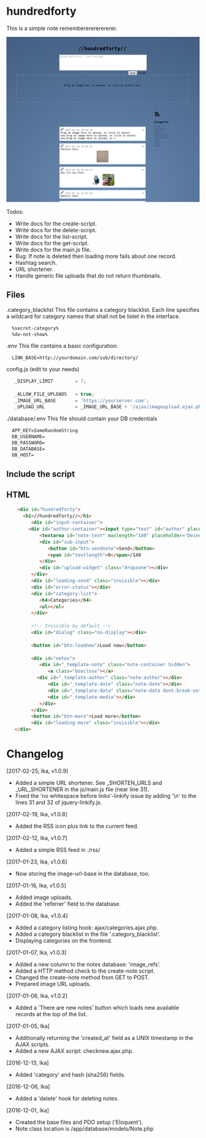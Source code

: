 # hundredforty

This is a simple note remembererererererer.


![Shoutbox Screenshot](Screenshot_2017-02-19_21-13-56.png)


Todos:
 * Write docs for the create-script.
 * Write docs for the delete-script.
 * Write docs for the list-script.
 * Write docs for the get-script.
 * Write docs for the main.js file.
 * Bug: If note is deleted then loading more fails about one record.
 * Hashtag search.
 * URL shortener.
 * Handle generic file uploads that do not return thumbnails.

Files
-----
 .category_blacklist
 This file contains a category blacklist. Each line specifies a
 wildcard for category names that shall not be listet in the interface.
 ```text
   %secret-category%
   %do-not-show%
 ```

 .env
 This file contains a basic configuration.
 ```text
   LINK_BASE=http://yourdomain.com/sub/directory/
 ```

 config.js (edit to your needs)
 ```javascript
    _DISPLAY_LIMIT        = 7;

    _ALLOW_FILE_UPLOADS   = true;
    _IMAGE_URL_BASE       = 'https://yourserver.com';
    _UPLOAD_URL           = _IMAGE_URL_BASE + '/ajax/imageupload.ajax.php';
  ```
 
 ./database/.env
 This file should contain your DB credentials
```text
  APP_KEY=SomeRandomString
  DB_USERNAME=
  DB_PASSWORD=
  DB_DATABASE=
  DB_HOST=
```

Include the script
------------------


HTML
----
```html
    <div id="hundredforty">
      <h1>//hundredforty//</h1>
         <div id="input-container">
	    <div id="author-container"><input type="text" id="author" placeholder="Nickname" maxlen="16" /></div>
            <textarea id="note-text" maxlength="140" placeholder="Deine Nachricht | Your message"></textarea><br/>
            <div id="sub-input">
               <button id="btn-sendnote">Send</button>
               <span id="textlength">0</span>/140
            </div>
            <div id="upload-widget" class="dropzone"></div>
         </div>
         <div id="loading-send" class="invisible"></div>
         <div id="error-status"></div>
         <div id="category-list">
            <h4>Categories</h4>
            <ul></ul>
         </div>
      
         <!-- Invisible by default -->
         <div id="dialog" class="no-display"></div>

         <button id="btn-loadnew">Load new</button>
      
         <div id="notes">
            <div id="_template-note" class="note-container hidden">
               <a class="boxclose"></a>
	       <div id="_template-author" class="note-author"></div>
               <div id="_template-date" class="note-date"></div>
               <div id="_template-data" class="note-data dont-break-out"></div>
               <div id="_template-media"></div>
            </div>
         </div>
         <button id="btn-more">Load more</button>
         <div id="loading-more" class="invisible"></div>
   </div>
```

Changelog
=========
[2017-02-25, Ika, v1.0.9]
 * Added a simple URL shortener. See _SHORTEN_URLS and
   _URL_SHORTENER in the js/main.js file (near line 31).
 * Fixed the 'no whitespace before links'-linkify issue by
   adding '\n' to the lines 31 and 32 of
   jquery-linkify.js.

[2017-02-19, Ika, v1.0.8]
 * Added the RSS icon plus link to the current feed.

[2017-02-12, Ika, v1.0.7]
 * Added a simple RSS feed in ./rss/

[2017-01-23, Ika, v1.0.6]
 * Now storing the image-url-base in the database, too.

[2017-01-16, Ika, v1.0.5]
 * Added image uploads.
 * Added the 'referrer' field to the database.

[2017-01-08, Ika, v1.0.4]
 * Added a category listing hook: ajax/categories.ajax.php.
 * Added a category blacklist in the file '.category_blacklist'.
 * Displaying categories on the frontend.

[2017-01-07, Ika, v1.0.3]
 * Added a new column to the notes database: 'image_refs'.
 * Added a HTTP method check to the create-note script.
 * Changed the create-note method from GET to POST.
 * Prepared image URL uploads.

[2017-01-06, Ika, v1.0.2]
 * Added a 'There are new notes' button which loads new
   available records at the top of the list.

[2017-01-05, Ika]
 * Additionally returning the 'created_at' field as a UNIX timestamp in the
   AJAX scripts.
 * Added a new AJAX script: checknew.ajax.php.

[2016-12-13, Ika]
 * Added 'category' and hash (sha256) fields.

[2016-12-06, Ika]
 * Added a 'delete' hook for deleting notes.

[2016-12-01, Ika]
 * Created the base files and PDO setup ('Eloquent').
 * Note class location is /app/database/models/Note.php
